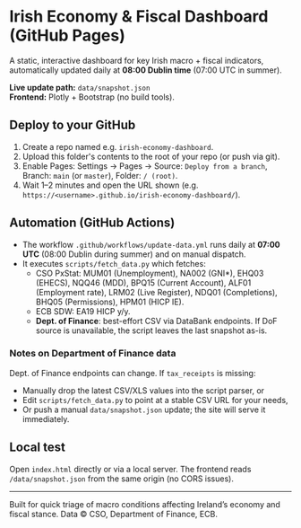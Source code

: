 # Irish Economy & Fiscal Dashboard (GitHub Pages)

A static, interactive dashboard for key Irish macro + fiscal indicators, automatically updated daily at **08:00 Dublin time** (07:00 UTC in summer).

**Live update path:** `data/snapshot.json`  
**Frontend:** Plotly + Bootstrap (no build tools).

## Deploy to your GitHub

1. Create a repo named e.g. `irish-economy-dashboard`.
2. Upload this folder's contents to the root of your repo (or push via git).
3. Enable Pages: Settings → Pages → Source: `Deploy from a branch`, Branch: `main` (or `master`), Folder: `/ (root)`.
4. Wait 1–2 minutes and open the URL shown (e.g. `https://<username>.github.io/irish-economy-dashboard/`).

## Automation (GitHub Actions)

- The workflow `.github/workflows/update-data.yml` runs daily at **07:00 UTC** (08:00 Dublin during summer) and on manual dispatch.
- It executes `scripts/fetch_data.py` which fetches:
  - CSO PxStat: MUM01 (Unemployment), NA002 (GNI*), EHQ03 (EHECS), NQQ46 (MDD),
    BPQ15 (Current Account), ALF01 (Employment rate), LRM02 (Live Register),
    NDQ01 (Completions), BHQ05 (Permissions), HPM01 (HICP IE).
  - ECB SDW: EA19 HICP y/y.
  - **Dept. of Finance**: best-effort CSV via DataBank endpoints. If DoF source is unavailable, the script leaves the last snapshot as-is.

### Notes on Department of Finance data
Dept. of Finance endpoints can change. If `tax_receipts` is missing:
- Manually drop the latest CSV/XLS values into the script parser, or
- Edit `scripts/fetch_data.py` to point at a stable CSV URL for your needs,
- Or push a manual `data/snapshot.json` update; the site will serve it immediately.

## Local test
Open `index.html` directly or via a local server. The frontend reads `/data/snapshot.json` from the same origin (no CORS issues).

---

Built for quick triage of macro conditions affecting Ireland’s economy and fiscal stance. Data © CSO, Department of Finance, ECB.
